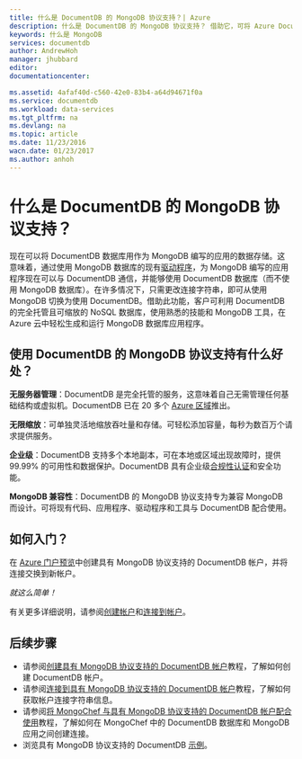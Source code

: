 ```yaml
---
title: 什么是 DocumentDB 的 MongoDB 协议支持？| Azure
description: 什么是 DocumentDB 的 MongoDB 协议支持？ 借助它，可将 Azure DocumentDB（托管的基于云的服务）用作为 MongoDB 编写的应用的数据存储。
keywords: 什么是 MongoDB
services: documentdb
author: AndrewHoh
manager: jhubbard
editor: 
documentationcenter: 

ms.assetid: 4afaf40d-c560-42e0-83b4-a64d94671f0a
ms.service: documentdb
ms.workload: data-services
ms.tgt_pltfrm: na
ms.devlang: na
ms.topic: article
ms.date: 11/23/2016
wacn.date: 01/23/2017
ms.author: anhoh
---
```


# 什么是 DocumentDB 的 MongoDB 协议支持？

现在可以将 DocumentDB 数据库用作为 MongoDB 编写的应用的数据存储。这意味着，通过使用 MongoDB 数据库的现有[驱动程序](https://docs.mongodb.org/ecosystem/drivers/)，为 MongoDB 编写的应用程序现在可以与 DocumentDB 通信，并能够使用 DocumentDB 数据库（而不使用 MongoDB 数据库）。在许多情况下，只需更改连接字符串，即可从使用 MongoDB 切换为使用 DocumentDB。借助此功能，客户可利用 DocumentDB 的完全托管且可缩放的 NoSQL 数据库，使用熟悉的技能和 MongoDB 工具，在 Azure 云中轻松生成和运行 MongoDB 数据库应用程序。

## 使用 DocumentDB 的 MongoDB 协议支持有什么好处？
**无服务器管理**：DocumentDB 是完全托管的服务，这意味着自己无需管理任何基础结构或虚拟机。DocumentDB 已在 20 多个 [Azure 区域](https://azure.microsoft.com/regions/)推出。

**无限缩放**：可单独灵活地缩放吞吐量和存储。可轻松添加容量，每秒为数百万个请求提供服务。

**企业级**：DocumentDB 支持多个本地副本，可在本地或区域出现故障时，提供 99.99% 的可用性和数据保护。DocumentDB 具有企业级[合规性认证](https://www.microsoft.com/trustcenter)和安全功能。

**MongoDB 兼容性**：DocumentDB 的 MongoDB 协议支持专为兼容 MongoDB 而设计。可将现有代码、应用程序、驱动程序和工具与 DocumentDB 配合使用。

## 如何入门？
在 [Azure 门户预览](https://portal.azure.cn)中创建具有 MongoDB 协议支持的 DocumentDB 帐户，并将连接交换到新帐户。

*就这么简单！*

有关更多详细说明，请参阅[创建帐户](./documentdb-create-mongodb-account.md)和[连接到帐户](./documentdb-connect-mongodb-account.md)。

## 后续步骤
- 请参阅[创建具有 MongoDB 协议支持的 DocumentDB 帐户](./documentdb-create-mongodb-account.md)教程，了解如何创建 DocumentDB 帐户。
- 请参阅[连接到具有 MongoDB 协议支持的 DocumentDB 帐户](./documentdb-connect-mongodb-account.md)教程，了解如何获取帐户连接字符串信息。
- 请参阅[将 MongoChef 与具有 MongoDB 协议支持的 DocumentDB 帐户配合使用](./documentdb-mongodb-mongochef.md)教程，了解如何在 MongoChef 中的 DocumentDB 数据库和 MongoDB 应用之间创建连接。
- 浏览具有 MongoDB 协议支持的 DocumentDB [示例](./documentdb-mongodb-samples.md)。

<!---HONumber=Mooncake_0109_2017-->
<!---Update_Description: add content to describe What is the benefit of using DocumentDB protocol -->